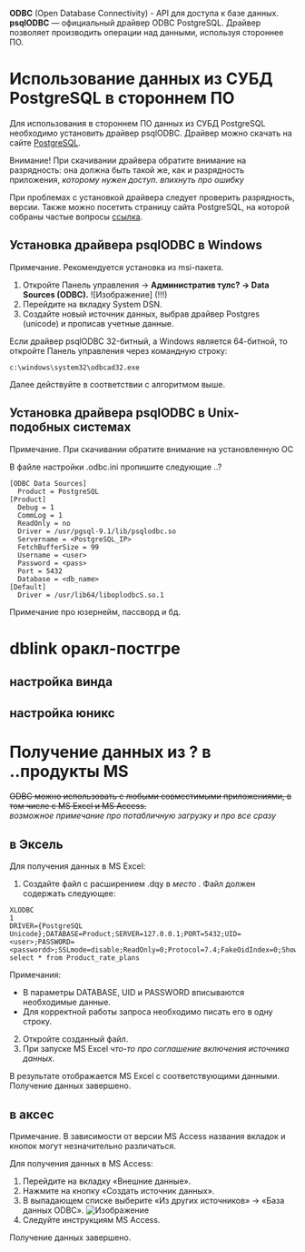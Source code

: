 
**ODBC** (Open Database Connectivity) - API для доступа к базе данных.<br>
**psqlODBC** — официальный драйвер ODBC PostgreSQL. Драйвер позволяет производить операции над данными, используя стороннее ПО.

# Использование данных из СУБД PostgreSQL в стороннем ПО 
Для использования в стороннем ПО данных из СУБД PostgreSQL необходимо установить драйвер psqlODBC. Драйвер можно скачать на сайте [PostgreSQL](https://www.postgresql.org/ftp/odbc/releases/). 

Внимание! При скачивании драйвера обратите внимание на разрядность: она должна быть такой же, как и разрядность приложения, *которому нужен доступ*. *впихнуть про ошибку*

При проблемах с установкой драйвера следует проверить разрядность, версии. Также можно посетить страницу сайта PostgreSQL, на которой собраны частые вопросы [ссылка](https://odbc.postgresql.org/faq.html).

## Установка драйвера psqlODBC в Windows 
Примечание. Рекомендуется установка из msi-пакета.

1. Откройте Панель управления -> **Административ тулс? -> Data Sources (ODBC).**
![Изображение] (!!!)
2. Перейдите на вкладку System DSN.
3. Создайте новый источник данных, выбрав драйвер Postgres (unicode) и прописав учетные данные. 


Если драйвер psqlODBC 32-битный, а Windows является 64-битной, то откройте Панель управления через командную строку:
```
c:\windows\system32\odbcad32.exe
```
Далее действуйте в соответствии с алгоритмом выше.

## Установка драйвера psqlODBC в Unix-подобных системах 

Примечание. При скачивании обратите внимание на установленную ОС 

В файле настройки .odbc.ini пропишите следующие ..? 
```
[ODBC Data Sources]
  Product = PostgreSQL
[Product]
  Debug = 1
  CommLog = 1
  ReadOnly = no
  Driver = /usr/pgsql-9.1/lib/psqlodbc.so
  Servername = <PostgreSQL_IP>
  FetchBufferSize = 99
  Username = <user>
  Password = <pass>
  Port = 5432
  Database = <db_name>
[Default]
  Driver = /usr/lib64/liboplodbcS.so.1

```
Примечание про юзернейм, пассворд и бд. 


# dblink оракл-постгре



## настройка винда



## настройка юникс






# Получение данных из ? в ..продукты MS
~~ODBC можно использовать с любыми совместимыми приложениями, в том числе с MS Excel и MS Access.~~ <br>
*возможное примечание про потабличную загрузку и про все сразу*
## в Эксель
Для получения данных в MS Excel:
1. Создайте файл с расширением .dqy в *место* . Файл должен содержать следующее: <br>
``` 
XLODBC
1
DRIVER={PostgreSQL Unicode};DATABASE=Product;SERVER=127.0.0.1;PORT=5432;UID=<user>;PASSWORD=<passwordd>;SSLmode=disable;ReadOnly=0;Protocol=7.4;FakeOidIndex=0;ShowOidColumn=0;RowVersioning=0;ShowSystemTables=0;ConnSettings=;Fetch=100;Socket=4096;UnknownSizes=0;MaxVarcharSize=255;MaxLongVarcharSize=8190;Debug=0;CommLog=0;Optimizer=0;Ksqo=1;UseDeclareFetch=0;TextAsLongVarchar=1;UnknownsAsLongVarchar=0;BoolsAsChar=1;Parse=0;CancelAsFreeStmt=0;ExtraSysTablePrefixes=dd_;LFConversion=1;UpdatableCursors=1;DisallowPremature=0;TrueIsMinus1=0;BI=0;ByteaAsLongVarBinary=0;UseServerSidePrepare=0;LowerCaseIdentifier=0;GssAuthUseGSS=0;XaOpt=1
select * from Product_rate_plans
```
Примечания:
* В параметры DATABASE, UID и PASSWORD вписываются необходимые данные.
* Для корректной работы запроса необходимо писать его в одну строку. 

2. Откройте созданный файл.  
3. При запуске MS Excel *что-то про соглашение включения источника данных*.

В результате отображается MS Excel с соответствующими данными. Получение данных завершено.


## в аксес
Примечание. В зависимости от версии MS Access названия вкладок и кнопок могут незначительно различаться.

Для получения данных в MS Access:
1. Перейдите на вкладку «Внешние данные». 
2. Нажмите на кнопку «Создать источник данных».
3. В выпадающем списке выберите «Из других источников» -> «База данных ODBC».
   ![Изображение](https://sun9-29.userapi.com/impg/nM8jnIhNhXSnN_A5WsyWB2uUGo-uHtbv1Twwnw/HGJWt0HXIpU.jpg?size=1003x479&quality=96&sign=3fab328464fda46dbb4746d0fa342e7f&type=album)
4. Следуйте инструкциям MS Access.

Получение данных завершено.